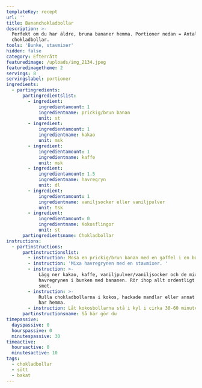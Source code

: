 ```yaml
---
templateKey: recept
url: ''
title: Bananchokladbollar
description: >-
  Perfekt om du har äldre, bruna bananer hemma. Portioner nedan = Antal
  chokladbollar.
tools: 'Bunke, stavmixer'
hidden: false
category: Efterrätt
featuredimage: /uploads/img_2134.jpeg
featuredimagetheme: 2
servings: 8
servingslabel: portioner
ingredients:
  - partingredients:
      partingredientslist:
        - ingredient:
            ingredientamount: 1
            ingredientname: prickig/brun banan
            unit: st
        - ingredient:
            ingredientamount: 1
            ingredientname: kakao
            unit: msk
        - ingredient:
            ingredientamount: 1
            ingredientname: kaffe
            unit: msk
        - ingredient:
            ingredientamount: 1.5
            ingredientname: havregryn
            unit: dl
        - ingredient:
            ingredientamount: 1
            ingredientname: vaniljsocker eller vaniljpulver
            unit: tsk
        - ingredient:
            ingredientamount: 0
            ingredientname: Kokosflingor
            unit: st
      partingredientsname: Chokladbollar
instructions:
  - partinstructions:
      partinstructionslist:
        - instruction: Mosa en prickig/brun banan med en gaffel i en bunke.
        - instruction: 'Mixa havregrynen med en stavmixer. '
        - instruction: >-
            Lägg ner kakao, kaffe, vaniljpulver/vaniljsocker och de mixade
            havregrynen i bunken med bananen. Rör ihop allt ordentligt till en
            smet.
        - instruction: >-
            Rulla chokladbollarna i kokos, hackade mandlar eller annat som du
            har hemma.
        - instruction: Låt kokosbollarna stå i kyl i cirka 30-60 minuter så att de stelnar.
      partinstructionsname: Så här gör du
timepassive:
  dayspassive: 0
  hourspassive: 0
  minutespassive: 30
timeactive:
  hoursactive: 0
  minutesactive: 10
tags:
  - chokladbollar
  - sött
  - bakat
---
```


